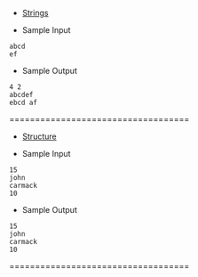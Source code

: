 * [Strings](https://github.com/AmanDhimanD/CPP/blob/main/01_HR/Strings.cpp)
- Sample Input
```
abcd
ef
```
- Sample Output
```
4 2
abcdef
ebcd af
```
===================================
* [Structure](https://github.com/AmanDhimanD/CPP/blob/main/01_HR/Structs.cpp)
- Sample Input
```
15
john
carmack
10
```
- Sample Output
```
15
john
carmack
10
```
===================================

